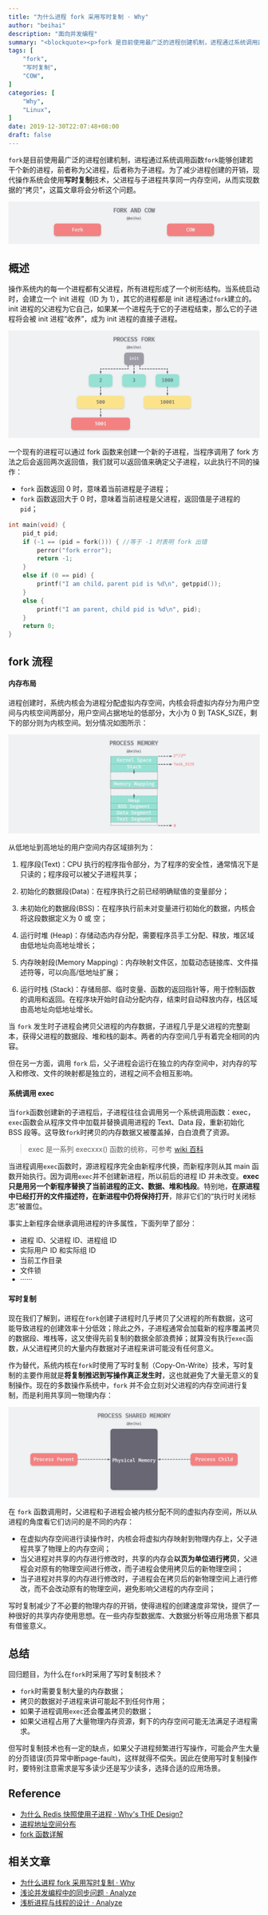```yaml
---
title: "为什么进程 fork 采用写时复制 · Why"
author: "beihai"
description: "面向并发编程"
summary: "<blockquote><p>fork 是目前使用最广泛的进程创建机制，进程通过系统调用函数 fork 能够创建若干个新的进程，前者称为父进程，后者称为子进程。为了减少进程创建的开销，现代操作系统会使用`写时复制`技术，父进程与子进程共享同一内存空间，从而实现数据的“拷贝”，这篇文章将会分析这个问题。</p></blockquote>"
tags: [
    "fork",
    "写时复制",
    "COW",
]
categories: [
    "Why",
	"Linux",
]
date: 2019-12-30T22:07:48+08:00
draft: false
---
```

`fork`是目前使用最广泛的进程创建机制，进程通过系统调用函数`fork`能够创建若干个新的进程，前者称为父进程，后者称为子进程。为了减少进程创建的开销，现代操作系统会使用**写时复制**技术，父进程与子进程共享同一内存空间，从而实现数据的“拷贝”，这篇文章将会分析这个问题。

![fork and cow](index.assets/fork-and-cow.png)

## 概述

操作系统内的每一个进程都有父进程，所有进程形成了一个树形结构。当系统启动时，会建立一个 init 进程（ID 为 1），其它的进程都是 init 进程通过`fork`建立的。init 进程的父进程为它自己，如果某一个进程先于它的子进程结束，那么它的子进程将会被 init 进程“收养”，成为 init 进程的直接子进程。

![process-fork](index.assets/process-fork.png)

一个现有的进程可以通过 fork 函数来创建一个新的子进程，当程序调用了 fork 方法之后会返回两次返回值，我们就可以返回值来确定父子进程，以此执行不同的操作：

- `fork` 函数返回 0 时，意味着当前进程是子进程；
- `fork` 函数返回大于 0 时，意味着当前进程是父进程，返回值是子进程的 `pid`；

```c
int main(void) {
    pid_t pid;
    if (-1 == (pid = fork())) { //等于 -1 时表明 fork 出错
        perror("fork error");
        return -1;
    }
    else if (0 == pid) {
        printf("I am child，parent pid is %d\n", getppid());
    }
    else {
        printf("I am parent, child pid is %d\n", pid);
    }
    return 0;
}
```

## fork 流程

#### 内存布局

进程创建时，系统内核会为进程分配虚拟内存空间，内核会将虚拟内存分为用户空间与内核空间两部分，用户空间占据地址的低部分，大小为 0 到 TASK_SIZE，剩下的部分则为内核空间。划分情况如图所示：

![process-memory](index.assets/process-memory.png)

从低地址到高地址的用户空间内存区域排列为：

1. 程序段(Text)：CPU 执行的程序指令部分，为了程序的安全性，通常情况下是只读的；程序段可以被父子进程共享；
2. 初始化的数据段(Data)：在程序执行之前已经明确赋值的变量部分；

3. 未初始化的数据段(BSS)：在程序执行前未对变量进行初始化的数据，内核会将这段数据定义为 0 或 空；
4. 运行时堆 (Heap)：存储动态内存分配，需要程序员手工分配、释放，堆区域由低地址向高地址增长；
5. 内存映射段(Memory Mapping)：内存映射文件区，加载动态链接库、文件描述符等，可以向高/低地址扩展；
6. 运行时栈 (Stack)：存储局部、临时变量、函数的返回指针等，用于控制函数的调用和返回。在程序块开始时自动分配内存，结束时自动释放内存，栈区域由高地址向低地址增长。

当 `fork` 发生时子进程会拷贝父进程的内存数据，子进程几乎是父进程的完整副本，获得父进程的数据段、堆和栈的副本。两者的内存空间几乎有着完全相同的内容。

但在另一方面，调用 `fork` 后，父子进程会运行在独立的内存空间中，对内存的写入和修改、文件的映射都是独立的，进程之间不会相互影响。

#### 系统调用 exec

当`fork`函数创建新的子进程后，子进程往往会调用另一个系统调用函数：exec，`exec`函数会从程序文件中加载并替换调用进程的 Text、Data 段，重新初始化 BSS 段等。这导致`fork`时拷贝的内存数据又被覆盖掉，白白浪费了资源。

> exec 是一系列 execxxx() 函数的统称，可参考 [wiki 百科](https://en.wikipedia.org/wiki/Exec_(system_call))

当进程调用`exec`函数时，源进程程序完全由新程序代换，而新程序则从其 main 函数开始执行。因为调用`exec`并不创建新进程，所以前后的进程 ID 并未改变。**exec 只是用另一个新程序替换了当前进程的正文、数据、堆和栈段**。特别地，**在原进程中已经打开的文件描述符，在新进程中仍将保持打开**，除非它们的“执行时关闭标志”被置位。

事实上新程序会继承调用进程的许多属性，下面列举了部分：

- 进程 ID、父进程 ID、进程组 ID
- 实际用户 ID 和实际组 ID
- 当前工作目录
- 文件锁
- ······

#### 写时复制

现在我们了解到，进程在`fork`创建子进程时几乎拷贝了父进程的所有数据，这可能导致进程的创建效率十分低效；除此之外，子进程通常会加载新的程序覆盖拷贝的数据段、堆栈等，这又使得先前复制的数据全部浪费掉；就算没有执行`exec`函数，从父进程拷贝的大量内存数据对子进程来讲可能没有任何意义。

作为替代，系统内核在`fork`时使用了写时复制（Copy-On-Write）技术，写时复制的主要作用就是**将复制推迟到写操作真正发生时**，这也就避免了大量无意义的复制操作。现在的多数操作系统中，`fork` 并不会立刻对父进程的内存空间进行复制，而是利用共享同一物理内存：

![process-shared-memory](index.assets/process-shared-memory.png)

在 `fork` 函数调用时，父进程和子进程会被内核分配不同的虚拟内存空间，所以从进程的角度看它们访问的是不同的内存：

- 在虚拟内存空间进行读操作时，内核会将虚拟内存映射到物理内存上，父子进程共享了物理上的内存空间；
- 当父进程对共享的内存进行修改时，共享的内存会**以页为单位进行拷贝**，父进程会对原有的物理空间进行修改，而子进程会使用拷贝后的新物理空间；
- 当子进程对共享的内存进行修改时，子进程会在拷贝后的新物理空间上进行修改，而不会改动原有的物理空间，避免影响父进程的内存空间；

写时复制减少了不必要的物理内存的开销，使得进程的创建速度非常快，提供了一种很好的共享内存使用思想。在一些内存型数据库、大数据分析等应用场景下都具有借鉴意义。

## 总结

回归题目，为什么在`fork`时采用了写时复制技术？

- `fork`时需要复制大量的内存数据；
- 拷贝的数据对子进程来讲可能起不到任何作用；
- 如果子进程调用`exec`还会覆盖拷贝的数据；
- 如果父进程占用了大量物理内存资源，剩下的内存空间可能无法满足子进程需求。

但写时复制技术也有一定的缺点，如果父子进程频繁进行写操作，可能会产生大量的分页错误(页异常中断page-fault)，这样就得不偿失。因此在使用写时复制操作时，要特别注意需求是写多读少还是写少读多，选择合适的应用场景。

## Reference

- [为什么 Redis 快照使用子进程 · Why's THE Design?](https://draveness.me/whys-the-design-redis-bgsave-fork)
- [进程地址空间分布](https://blog.csdn.net/wangxiaolong_china/article/details/6844325)
- [fork 函数详解](https://www.yanbinghu.com/2019/08/11/28423.html)

## 相关文章

- [为什么进程 fork 采用写时复制 · Why](https://www.wingsxdu.com/post/linux/concurrency-oriented-programming/fork-and-cow/)
- [浅论并发编程中的同步问题 · Analyze](https://www.wingsxdu.com/post/linux/concurrency-oriented-programming/synchronous/)
- [浅析进程与线程的设计 · Analyze](https://www.wingsxdu.com/post/linux/concurrency-oriented-programming/process-and-thread/)
